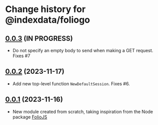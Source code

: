 # Change history for @indexdata/foliogo

## [0.0.3](https://github.com/indexdata/foliogo/tree/v0.0.3) (IN PROGRESS)

* Do not specify an empty body to send when making a GET request. Fixes #7

## [0.0.2](https://github.com/indexdata/foliogo/tree/v0.0.2) (2023-11-17)

* Add new top-level function `NewDefaultSession`. Fixes #6.

## [0.0.1](https://github.com/indexdata/foliogo/tree/v0.0.1) (2023-11-16)

* New module created from scratch, taking inspiration from the Node package [FolioJS](https://github.com/indexdata/foliojs)

